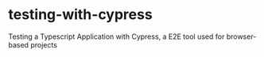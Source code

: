 # testing-with-cypress
Testing a Typescript Application with Cypress, a E2E tool used for browser-based projects
